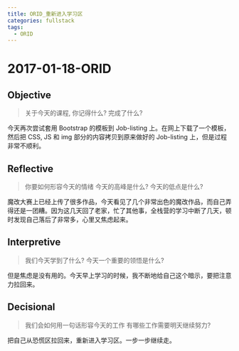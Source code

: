 ```yaml
---
title: ORID_重新进入学习区
categories: fullstack
tags:
  - ORID
---
```


# 2017-01-18-ORID

## Objective

> 关于今天的课程, 你记得什么?
> 完成了什么?

今天再次尝试套用 Bootstrap 的模板到 Job-listing 上。在网上下载了一个模板，然后把 CSS, JS 和 img 部分的内容拷贝到原来做好的 Job-listing 上，但是过程非常不顺利。

## Reflective

> 你要如何形容今天的情绪
> 今天的高峰是什么?
> 今天的低点是什么?

魔改大赛上已经上传了很多作品，今天看见了几个非常出色的魔改作品，而自己弄得还是一团糟。因为这几天回了老家，忙了其他事，全栈营的学习中断了几天，顿时发现自己落后了非常多，心里又焦虑起来。

## Interpretive

> 我们今天学到了什么?
> 今天一个重要的领悟是什么?

但是焦虑是没有用的。今天早上学习的时候，我不断地给自己这个暗示，要把注意力拉回来。

## Decisional

> 我们会如何用一句话形容今天的工作
> 有哪些工作需要明天继续努力?

把自己从恐慌区拉回来，重新进入学习区。一步一步继续走。
